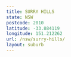```yaml
---
title: SURRY HILLS
state: NSW
postcode: 2010
latitude: -33.884119
longitude: 151.212262
url: /nsw/surry-hills/
layout: suburb
---
```

